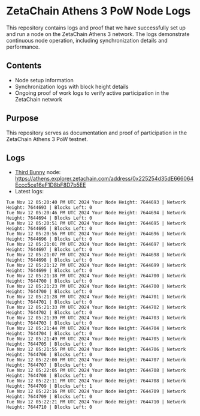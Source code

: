 # ZetaChain Athens 3 PoW Node Logs
This repository contains logs and proof that we have successfully set up and run a node on the ZetaChain Athens 3 network. The logs demonstrate continuous node operation, including synchronization details and performance.

## Contents
- Node setup information
- Synchronization logs with block height details
- Ongoing proof of work logs to verify active participation in the ZetaChain network

## Purpose
This repository serves as documentation and proof of participation in the ZetaChain Athens 3 PoW testnet.

## Logs

- [Third Bunny](https://thirdbunny.xyz/) node: https://athens.explorer.zetachain.com/address/0x225254d35dE666064Eccc5ce16eF1D8bF8D7b5EE
- Latest logs:
```
Tue Nov 12 05:20:40 PM UTC 2024 Your Node Height: 7644693 | Network Height: 7644693 | Blocks Left: 0
Tue Nov 12 05:20:46 PM UTC 2024 Your Node Height: 7644694 | Network Height: 7644694 | Blocks Left: 0
Tue Nov 12 05:20:51 PM UTC 2024 Your Node Height: 7644695 | Network Height: 7644695 | Blocks Left: 0
Tue Nov 12 05:20:56 PM UTC 2024 Your Node Height: 7644696 | Network Height: 7644696 | Blocks Left: 0
Tue Nov 12 05:21:01 PM UTC 2024 Your Node Height: 7644697 | Network Height: 7644697 | Blocks Left: 0
Tue Nov 12 05:21:07 PM UTC 2024 Your Node Height: 7644698 | Network Height: 7644698 | Blocks Left: 0
Tue Nov 12 05:21:12 PM UTC 2024 Your Node Height: 7644699 | Network Height: 7644699 | Blocks Left: 0
Tue Nov 12 05:21:18 PM UTC 2024 Your Node Height: 7644700 | Network Height: 7644700 | Blocks Left: 0
Tue Nov 12 05:21:23 PM UTC 2024 Your Node Height: 7644700 | Network Height: 7644700 | Blocks Left: 0
Tue Nov 12 05:21:28 PM UTC 2024 Your Node Height: 7644701 | Network Height: 7644701 | Blocks Left: 0
Tue Nov 12 05:21:33 PM UTC 2024 Your Node Height: 7644702 | Network Height: 7644702 | Blocks Left: 0
Tue Nov 12 05:21:39 PM UTC 2024 Your Node Height: 7644703 | Network Height: 7644703 | Blocks Left: 0
Tue Nov 12 05:21:44 PM UTC 2024 Your Node Height: 7644704 | Network Height: 7644704 | Blocks Left: 0
Tue Nov 12 05:21:49 PM UTC 2024 Your Node Height: 7644705 | Network Height: 7644705 | Blocks Left: 0
Tue Nov 12 05:21:55 PM UTC 2024 Your Node Height: 7644706 | Network Height: 7644706 | Blocks Left: 0
Tue Nov 12 05:22:00 PM UTC 2024 Your Node Height: 7644707 | Network Height: 7644707 | Blocks Left: 0
Tue Nov 12 05:22:05 PM UTC 2024 Your Node Height: 7644708 | Network Height: 7644708 | Blocks Left: 0
Tue Nov 12 05:22:11 PM UTC 2024 Your Node Height: 7644708 | Network Height: 7644709 | Blocks Left: 1
Tue Nov 12 05:22:16 PM UTC 2024 Your Node Height: 7644709 | Network Height: 7644709 | Blocks Left: 0
Tue Nov 12 05:22:21 PM UTC 2024 Your Node Height: 7644710 | Network Height: 7644710 | Blocks Left: 0
```
